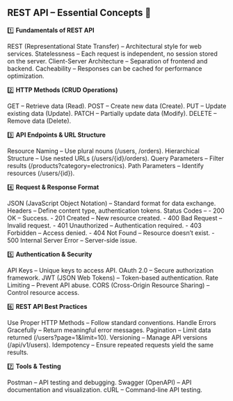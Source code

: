 ## REST API – Essential Concepts 🚀

1️⃣ **Fundamentals of REST API**

REST (Representational State Transfer) – Architectural style for web services.
Statelessness – Each request is independent, no session stored on the server.
Client-Server Architecture – Separation of frontend and backend.
Cacheability – Responses can be cached for performance optimization.


2️⃣ **HTTP Methods (CRUD Operations)**

GET – Retrieve data (Read).
POST – Create new data (Create).
PUT – Update existing data (Update).
PATCH – Partially update data (Modify).
DELETE – Remove data (Delete).


3️⃣ **API Endpoints & URL Structure**

Resource Naming – Use plural nouns (/users, /orders).
Hierarchical Structure – Use nested URLs (/users/{id}/orders).
Query Parameters – Filter results (/products?category=electronics).
Path Parameters – Identify resources (/users/{id}).


4️⃣ **Request & Response Format**

JSON (JavaScript Object Notation) – Standard format for data exchange.
Headers – Define content type, authentication tokens.
Status Codes –
    - 200 OK – Success.
    - 201 Created – New resource created.
    - 400 Bad Request – Invalid request.
    - 401 Unauthorized – Authentication required.
    - 403 Forbidden – Access denied.
    - 404 Not Found – Resource doesn’t exist.
    - 500 Internal Server Error – Server-side issue.


5️⃣ **Authentication & Security**

API Keys – Unique keys to access API.
OAuth 2.0 – Secure authorization framework.
JWT (JSON Web Tokens) – Token-based authentication.
Rate Limiting – Prevent API abuse.
CORS (Cross-Origin Resource Sharing) – Control resource access.


6️⃣ **REST API Best Practices**

Use Proper HTTP Methods – Follow standard conventions.
Handle Errors Gracefully – Return meaningful error messages.
Pagination – Limit data returned (/users?page=1&limit=10).
Versioning – Manage API versions (/api/v1/users).
Idempotency – Ensure repeated requests yield the same results.


7️⃣ **Tools & Testing**

Postman – API testing and debugging.
Swagger (OpenAPI) – API documentation and visualization.
cURL – Command-line API testing.
